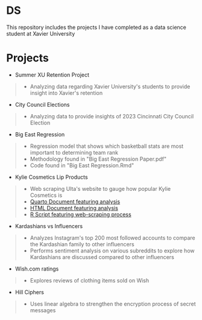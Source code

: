 # DS
This repository includes the projects I have completed as a data science student at Xavier University
# Projects
* Summer XU Retention Project
> * Analyzing data regarding Xavier University's students to provide insight into Xavier's retention
* City Council Elections
> * Analyzing data to provide insights of 2023 Cincinnati City Council Election
* Big East Regression
> * Regression model that shows which basketball stats are most important to determining team rank
> * Methodology found in "Big East Regression Paper.pdf"
> * Code found in "Big East Regression.Rmd"
* Kylie Cosmetics Lip Products
> * Web scraping Ulta's website to gauge how popular Kylie Cosmetics is
> * [Quarto Document featuring analysis](https://github.com/oliviadelffs/DS/blob/main/Kylie%20Cosmetics.qmd)
> * [HTML Document featuring analysis](https://rpubs.com/delffso/1126846)
> * [R Script featuring web-scraping process](https://github.com/oliviadelffs/DS/blob/main/Kylie%20Cosmetics%20Scraping.R)
* Kardashians vs Influencers
> * Analyzes Instagram's top 200 most followed accounts to compare the Kardashian family to other influencers
> * Performs sentiment analysis on various subreddits to explore how Kardashians are discussed compared to other influencers
* Wish.com ratings
> * Explores reviews of clothing items sold on Wish 
* Hill Ciphers
> * Uses linear algebra to strengthen the encryption process of secret messages
